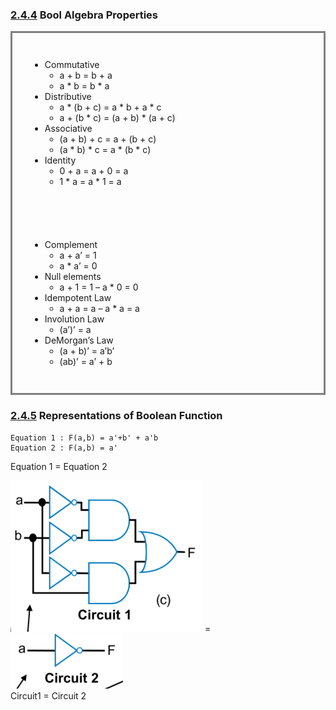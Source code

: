 ### <a href="#-목차-">2.4.4</a> Bool Algebra Properties

<div style="overflow:hidden;border:solid gray;">

<div style="float:left;margin:2em">

- Commutative
  - a + b = b + a
  - a * b = b * a
- Distributive
  - a * (b + c) = a * b + a * c
  - a + (b * c) = (a + b) * (a + c)
- Associative
  - (a + b) + c = a + (b + c)
  - (a * b) * c = a * (b * c)
- Identity
  - 0 + a = a + 0 = a
  - 1 * a = a * 1 = a
</div>


<div style="float:left; margin:2em">

- Complement
  - a + a’ = 1
  - a * a’ = 0
- Null elements
  - a + 1 = 1 – a * 0 = 0
- Idempotent Law
  - a + a = a – a * a = a
- Involution Law
  - (a’)’ = a
- DeMorgan’s Law
  - (a + b)’ = a’b’
  - (ab)’ = a’ + b
</div>

</div>

### <a href="#nav">2.4.5</a> Representations of Boolean Function
  ```
  Equation 1 : F(a,b) = a'+b' + a'b
  Equation 2 : F(a,b) = a'
  ```
  Equation 1 = Equation 2
  <div style="overflow:hidden">
  <div style="float:left">
  <img src="img/cir1.png"> =  <img src="img/cir2.png">
  </div>
  </div>
  Circuit1 = Circuit 2

